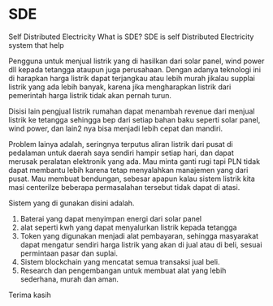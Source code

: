 # SDE
Self Distributed Electricity
What is SDE?
SDE is self Distributed Electricity system that help 

Pengguna untuk menjual listrik yang di hasilkan dari solar panel, wind power dll kepada tetangga ataupun juga perusahaan. 
Dengan adanya teknologi ini di harapkan harga listrik dapat terjangkau atau lebih murah jikalau supplai listrik yang ada lebih banyak, karena jika mengharapkan listrik dari pemerintah harga listrik tidak akan pernah turun. 

Disisi lain pengjual listrik rumahan dapat menambah revenue dari menjual listrik ke tetangga sehingga bep dari setiap bahan baku seperti solar panel, wind power, dan lain2 nya bisa menjadi lebih cepat dan mandiri. 

Problem lainya adalah, seringnya terputus aliran listrik dari pusat di pedalaman untuk daerah saya sendiri hampir setiap hari, dan dapat merusak peralatan elektronik yang ada. Mau minta ganti rugi tapi PLN tidak dapat membantu lebih karena tetap menyalahkan manajemen yang dari pusat. Mau membuat bendungan, sebesar apapun kalau sistem listrik kita masi centerilze beberapa permasalahan tersebut tidak dapat di atasi. 

Sistem yang di gunakan disini adalah. 
1. Baterai yang dapat menyimpan energi dari solar panel
2. alat seperti kwh yang dapat menyalurkan listrik kepada tetangga
3. Token yang digunakan menjadi alat pembayaran, sehingga masyarakat dapat mengatur sendiri harga listrik yang akan di jual atau di beli, sesuai permintaan pasar dan suplai. 
4. Sistem blockchain yang mencatat semua transaksi jual beli.
5. Research dan pengembangan untuk membuat alat yang lebih sederhana, murah dan aman. 

Terima kasih
